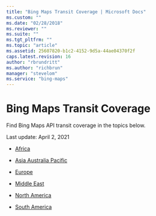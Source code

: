 ```yaml
---
title: "Bing Maps Transit Coverage | Microsoft Docs"
ms.custom: ""
ms.date: "02/28/2018"
ms.reviewer: ""
ms.suite: ""
ms.tgt_pltfrm: ""
ms.topic: "article"
ms.assetid: 25607820-b1c2-4152-9d5a-44ae04370f2f
caps.latest.revision: 16
author: "rbrundritt"
ms.author: "richbrun"
manager: "stevelom"
ms.service: "bing-maps"
---
```

# Bing Maps Transit Coverage

Find Bing Maps API transit coverage in the topics below.  
  
 Last update: April 2, 2021
  
-   [Africa](africa.md)  
  
-   [Asia Australia Pacific](asia-australia-pacific-islands.md)  
  
-   [Europe](europe.md)
  
-   [Middle East](middle-east.md)  
  
-   [North America](north-america.md)  
  
-   [South America](south-america.md)
